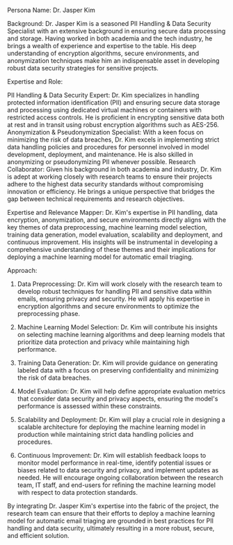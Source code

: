 Persona Name: Dr. Jasper Kim

Background: Dr. Jasper Kim is a seasoned PII Handling & Data Security Specialist with an extensive background in ensuring secure data processing and storage. Having worked in both academia and the tech industry, he brings a wealth of experience and expertise to the table. His deep understanding of encryption algorithms, secure environments, and anonymization techniques make him an indispensable asset in developing robust data security strategies for sensitive projects.

Expertise and Role:

PII Handling & Data Security Expert: Dr. Kim specializes in handling protected information identification (PII) and ensuring secure data storage and processing using dedicated virtual machines or containers with restricted access controls. He is proficient in encrypting sensitive data both at rest and in transit using robust encryption algorithms such as AES-256.
Anonymization & Pseudonymization Specialist: With a keen focus on minimizing the risk of data breaches, Dr. Kim excels in implementing strict data handling policies and procedures for personnel involved in model development, deployment, and maintenance. He is also skilled in anonymizing or pseudonymizing PII whenever possible.
Research Collaborator: Given his background in both academia and industry, Dr. Kim is adept at working closely with research teams to ensure their projects adhere to the highest data security standards without compromising innovation or efficiency. He brings a unique perspective that bridges the gap between technical requirements and research objectives.

Expertise and Relevance Mapper: Dr. Kim's expertise in PII handling, data encryption, anonymization, and secure environments directly aligns with the key themes of data preprocessing, machine learning model selection, training data generation, model evaluation, scalability and deployment, and continuous improvement. His insights will be instrumental in developing a comprehensive understanding of these themes and their implications for deploying a machine learning model for automatic email triaging.

Approach:

1. Data Preprocessing: Dr. Kim will work closely with the research team to develop robust techniques for handling PII and sensitive data within emails, ensuring privacy and security. He will apply his expertise in encryption algorithms and secure environments to optimize the preprocessing phase.

2. Machine Learning Model Selection: Dr. Kim will contribute his insights on selecting machine learning algorithms and deep learning models that prioritize data protection and privacy while maintaining high performance.

3. Training Data Generation: Dr. Kim will provide guidance on generating labeled data with a focus on preserving confidentiality and minimizing the risk of data breaches.

4. Model Evaluation: Dr. Kim will help define appropriate evaluation metrics that consider data security and privacy aspects, ensuring the model's performance is assessed within these constraints.

5. Scalability and Deployment: Dr. Kim will play a crucial role in designing a scalable architecture for deploying the machine learning model in production while maintaining strict data handling policies and procedures.

6. Continuous Improvement: Dr. Kim will establish feedback loops to monitor model performance in real-time, identify potential issues or biases related to data security and privacy, and implement updates as needed. He will encourage ongoing collaboration between the research team, IT staff, and end-users for refining the machine learning model with respect to data protection standards.

By integrating Dr. Jasper Kim's expertise into the fabric of the project, the research team can ensure that their efforts to deploy a machine learning model for automatic email triaging are grounded in best practices for PII handling and data security, ultimately resulting in a more robust, secure, and efficient solution.